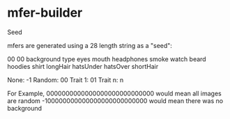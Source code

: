 # mfer-builder

Seed

mfers are generated using a 28 length string as a "seed":

   00           00
background     type
eyes
mouth
headphones
smoke
watch
beard
hoodies
shirt
longHair
hatsUnder
hatsOver
shortHair

None: -1
Random: 00
Trait 1: 01
Trait n: n

For Example, 0000000000000000000000000000 would mean all images are random
-100000000000000000000000000 would mean there was no background
